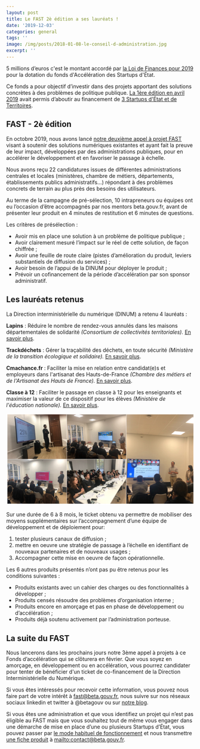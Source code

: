 ```yaml
---
layout: post
title: Le FAST 2è édition a ses lauréats !
date: '2019-12-03'
categories: general
tags: ''
image: /img/posts/2018-01-08-le-conseil-d-administration.jpg
excerpt: ''
---
```

5 millions d’euros c'est le montant accordé par [la Loi de Finances pour 2019](http://www.assemblee-nationale.fr/15/budget/plf2019/b1302-tIII-a25.asp#P2071_138754) pour la dotation du fonds d'Accélération des Startups d'État. 

Ce fonds a pour objectif d’investir dans des projets apportant des solutions concrètes à des problèmes de politique publique. [La 1ère édition en avril 2019](https://blog.beta.gouv.fr/dinsic/2019/04/19/fonds-dacceleration-des-startups-detat-faq/) avait permis d’aboutir au financement de [3 Startups d'État et de Territoires](https://www.laurentsaintmartin.fr/actualites/articles/le-fast-a-ses-premiers-laureats). 

## FAST - 2è édition

En octobre 2019, nous avons lancé [notre deuxième appel à projet FAST](https://blog.beta.gouv.fr/dinsic/2019/10/01/postulez-au-fonds-d-acceleration-des-startups-d-etat-2eme-edition/) visant à soutenir des solutions numériques existantes et ayant fait la preuve de leur impact, développées par des administrations publiques, pour en accélérer le développement et en favoriser le passage à échelle. 

Nous avons reçu 22 candidatures issues de différentes administrations centrales et locales (ministères, chambre de métiers, départements, établissements publics administratifs...) répondant à des problèmes concrets de terrain au plus près des besoins des utilisateurs. 

Au terme de la campagne de pré-sélection, 10 intrapreneurs ou équipes ont eu l’occasion d’être accompagnés par nos mentors beta.gouv.fr, avant de présenter leur produit en 4 minutes de restitution et 6 minutes de questions. 

Les critères de présélection : 

* Avoir mis en place une solution à un problème de politique publique ;
* Avoir clairement mesuré l’impact sur le réel de cette solution, de façon chiffrée ;
* Avoir une feuille de route claire (pistes d’amélioration du produit, leviers substantiels de diffusion du services) ;
* Avoir besoin de l’appui de la DINUM pour déployer le produit ;
* Prévoir un cofinancement de la période d’accélération par son sponsor administratif. 

## Les lauréats retenus

La Direction interministérielle du numérique (DINUM) a retenu 4 lauréats : 

**Lapins** : Réduire le nombre de rendez-vous annulés dans les maisons départementales de solidarité _(Consortium de collectivités territoriales)._  [En savoir plus](<(https://beta.gouv.fr/startups/lapins.html>). 

**Trackdéchets** : Gérer la traçabilité des déchets, en toute sécurité _(Ministère de la transition écologique et solidaire)._ [En savoir plus](https://trackdechets.beta.gouv.fr). 

**Cmachance.fr** : Faciliter la mise en relation entre candidat(e)s et employeurs dans l'artisanat des Hauts-de-France _(Chambre des métiers et de l'Artisanat des Hauts de France)._ [En savoir plus](https://www.cmachance.fr).

**Classe à 12** : Faciliter le passage en classe à 12 pour les enseignants et maximiser la valeur de ce dispositif pour les élèves _(Ministére de l'éducation nationale)._ [En savoir plus](https://classe-a-12.beta.gouv.fr).

![](/img/posts/laure__ats_fast2.png "Comité de sélection du FAST 2è édition - vendredi 15 novembre 2019 ")

Sur une durée de 6 à 8 mois, le ticket obtenu va permettre de mobiliser des moyens supplémentaires sur l’accompagnement d’une équipe de développement et de déploiement pour:

1. tester plusieurs canaux de diffusion ;
2. mettre en oeuvre une stratégie de passage à l’échelle en identifiant de nouveaux partenaires et de nouveaux usages ;
3. Accompagner cette mise en oeuvre de façon opérationnelle.

Les 6 autres produits présentés n’ont pas pu être retenus pour les conditions suivantes : 

* Produits existants avec un cahier des charges ou des fonctionnalités à développer ;
* Produits censés résoudre des problèmes d’organisation interne ;
* Produits encore en amorçage et pas en phase de développement ou d’accélération ;
* Produits déjà soutenu activement par l’administration porteuse.

## La suite du FAST

Nous lancerons dans les prochains jours notre 3ème appel à projets à ce Fonds d’accélération qui se clôturera en février. Que vous soyez en amorçage, en développement ou en accélération, vous pourrez candidater pour tenter de bénéficier d'un ticket de co-financement de la Direction Interministérielle du Numérique. 

Si vous êtes intéressés pour recevoir cette information, vous pouvez nous faire part de votre intérêt à [fast@beta.gouv.fr](<mailto: fast@beta.gouv.fr>), nous suivre sur nos réseaux sociaux linkedin et twitter à @betagouv ou sur [notre blog](https://blog.beta.gouv.fr).

Si vous êtes une administration et que vous identifiez un projet qui n’est pas éligible au FAST mais que vous souhaitez tout de même vous engager dans une démarche de mise en place d’une ou plusieurs Startups d’État, vous pouvez passer par [le mode habituel de fonctionnement](https://beta.gouv.fr/content/docs/guide.pdf) et nous transmettre [une fiche produit](https://beta.gouv.fr/ficheproduit/) à <mailto:contact@beta.gouv.fr>.
